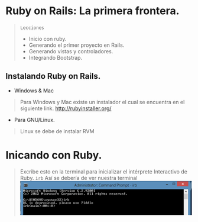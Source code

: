 # Ruby on Rails: La primera frontera.

> `Lecciones`
>  * Inicio con ruby.
>  * Generando el primer proyecto en Rails.
>  * Generando vistas y controladores.
>  * Integrando Bootstrap.

## Instalando Ruby on Rails.
* Windows & Mac

> Para Windows y Mac existe un instalador el cual se encuentra en el siguiente link. 
> http://rubyinstaller.org/

* Para GNU/Linux.
> Linux se debe de instalar RVM 

# Inicando con Ruby.

> Excribe esto en la terminal para inicializar el intérprete Interactivo de Ruby.
> `irb`
> Así se debería de ver nuestra terminal 
![Image of irb](https://github.com/guillenvd/RoR/blob/master/img/cmd-irb.PNG)